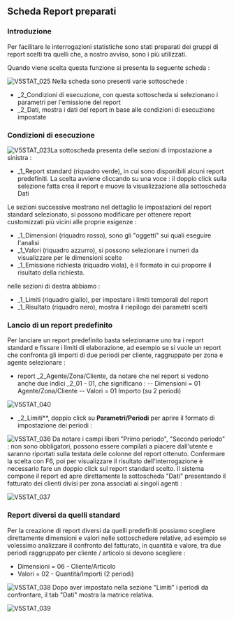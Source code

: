 ## Scheda Report preparati
### Introduzione
Per facilitare le interrogazioni statistiche sono stati preparati dei gruppi di report scelti tra quelli che, a nostro avviso, sono i più utilizzati.

Quando viene scelta questa funzione si presenta la seguente scheda : 

![V5STAT_025](http://localhost:3000/immagini/MBDOC_SCH-V5STAT_02/V5STAT_025.png)
Nella scheda sono presenti varie sottoschede : 
 * _2_Condizioni di esecuzione, con questa sottoscheda si selezionano i parametri per l'emissione del report
 * _2_Dati, mostra i dati del report in base alle condizioni di esecuzione impostate

### Condizioni di esecuzione
![V5STAT_023](http://localhost:3000/immagini/MBDOC_SCH-V5STAT_02/V5STAT_023.png)La sottoscheda presenta delle sezioni di impostazione a sinistra : 

- _1_Report standard (riquadro verde), in cui sono disponibili alcuni report predefiniti. La scelta avviene cliccando su una voce :  il doppio click sulla selezione fatta crea il report e muove la visualizzazione alla sottoscheda Dati

Le sezioni successive mostrano nel dettaglio le impostazioni del report standard selezionato, si possono modificare per ottenere report customizzati più vicini alle proprie esigenze : 
 * _1_Dimensioni (riquadro rosso), sono gli "oggetti" sui quali eseguire l'analisi
 * _1_Valori (riquadro azzurro),  si possono selezionare i numeri da visualizzare per le dimensioni scelte
 * _1_Emissione richiesta (riquadro viola), è il formato in cui proporre il risultato della richiesta.

nelle sezioni di destra abbiamo : 
 * _1_Limiti (riquadro giallo), per impostare i limiti temporali del report
 * _1_Risultato (riquadro nero), mostra il riepilogo dei parametri scelti

### Lancio di un report predefinito
Per lanciare un report predefinito basta selezionarne uno tra i report standard e fissare i limiti di elaborazione, ad esempio se si vuole un report che confronta gli importi di due periodi per cliente, raggruppato per zona e agente selezionare : 

- report _2_Agente/Zona/Cliente, da notare che nel report si vedono anche due indici _2_01 - 01, che significano : 
-- Dimensioni = 01 Agente/Zona/Cliente
-- Valori = 01 Importo (su 2 periodi)

![V5STAT_040](http://localhost:3000/immagini/MBDOC_SCH-V5STAT_02/V5STAT_040.png)
- _2_Limiti**, doppio click su **Parametri/Periodi** per aprire il formato di impostazione dei periodi : 

![V5STAT_036](http://localhost:3000/immagini/MBDOC_SCH-V5STAT_02/V5STAT_036.png)
Da notare i campi liberi "Primo periodo", "Secondo periodo" :  non sono obbligatori, possono essere compilati a piacere dall'utente e saranno riportati sulla testata delle colonne del report ottenuto.
Confermare la scelta con F6, poi per visualizzare il risultato dell'interrogazione è necessario fare un doppio click sul report standard scelto.
Il sistema compone il report ed apre direttamente la sottoscheda "Dati" presentando il fatturato dei clienti divisi per zona associati ai singoli agenti : 

![V5STAT_037](http://localhost:3000/immagini/MBDOC_SCH-V5STAT_02/V5STAT_037.png)
### Report diversi da quelli standard
Per la creazione di report diversi da quelli predefiniti possiamo scegliere direttamente dimensioni e valori nelle sottoschedere relative, ad esempio se volessimo analizzare il confronto del fatturato, in quantità e valore, tra due periodi raggruppato per cliente / articolo si devono scegliere : 
 * Dimensioni = 06 - Cliente/Articolo
 * Valori = 02 - Quantità/Importi (2 periodi)

![V5STAT_038](http://localhost:3000/immagini/MBDOC_SCH-V5STAT_02/V5STAT_038.png)
Dopo aver impostato nella sezione "Limiti" i periodi da confrontare, il tab "Dati" mostra la matrice relativa.

![V5STAT_039](http://localhost:3000/immagini/MBDOC_SCH-V5STAT_02/V5STAT_039.png)